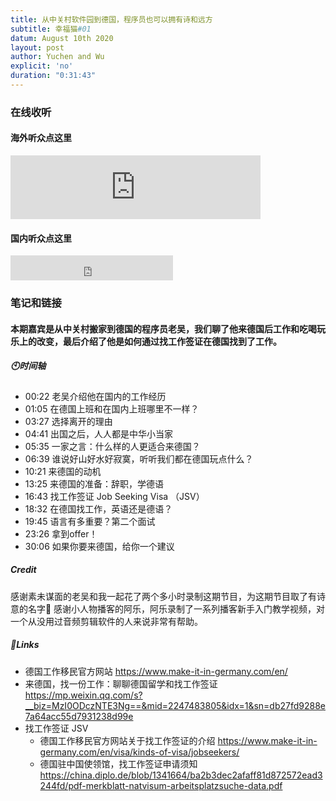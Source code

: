 ```yaml
---
title: 从中关村软件园到德国，程序员也可以拥有诗和远方
subtitle: 幸福猫#01
datum: August 10th 2020
layout: post
author: Yuchen and Wu
explicit: 'no'
duration: "0:31:43"
---
```


### 在线收听

#### 海外听众点这里

<iframe src="https://anchor.fm/happycatpodcast/embed/episodes/01-ehv3v1" height="102px" width="400px" frameborder="0" scrolling="no"></iframe>

#### 国内听众点这里

<iframe src="https://www.ximalaya.com/thirdparty/player/sound/player.html?id=325859736&type=red" height="40px" width="260px" frameborder="0" scrolling="no"></iframe>

### 笔记和链接

#### 本期嘉宾是从中关村搬家到德国的程序员老吴，我们聊了他来德国后工作和吃喝玩乐上的改变，最后介绍了他是如何通过找工作签证在德国找到了工作。

##### 🕙时间轴
  * 00:22 老吴介绍他在国内的工作经历
  * 01:05 在德国上班和在国内上班哪里不一样？
  * 03:27 选择离开的理由
  * 04:41 出国之后，人人都是中华小当家
  * 05:35 一家之言：什么样的人更适合来德国？
  * 06:39 谁说好山好水好寂寞，听听我们都在德国玩点什么？
  * 10:21 来德国的动机
  * 13:25 来德国的准备：辞职，学德语
  * 16:43 找工作签证 Job Seeking Visa （JSV）
  * 18:32 在德国找工作，英语还是德语？
  * 19:45 语言有多重要？第二个面试
  * 23:26 拿到offer！
  * 30:06 如果你要来德国，给你一个建议

##### Credit
感谢素未谋面的老吴和我一起花了两个多小时录制这期节目，为这期节目取了有诗意的名字🙏
感谢小人物播客的阿乐，阿乐录制了一系列播客新手入门教学视频，对一个从没用过音频剪辑软件的人来说非常有帮助。

##### 🔗Links
  * 德国工作移民官方网站 <https://www.make-it-in-germany.com/en/>
  * 来德国，找一份工作：聊聊德国留学和找工作签证 <https://mp.weixin.qq.com/s?__biz=MzI0ODczNTE3Ng==&mid=2247483805&idx=1&sn=db27fd9288e7a64acc55d7931238d99e>
  * 找工作签证 JSV
    * 德国工作移民官方网站关于找工作签证的介绍 <https://www.make-it-in-germany.com/en/visa/kinds-of-visa/jobseekers/> 
    * 德国驻中国使领馆，找工作签证申请须知 <https://china.diplo.de/blob/1341664/ba2b3dec2afaff81d872572ead3244fd/pdf-merkblatt-natvisum-arbeitsplatzsuche-data.pdf>
  